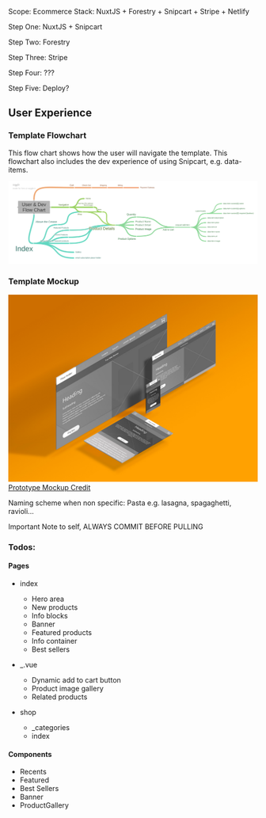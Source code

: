 Scope: Ecommerce
Stack: NuxtJS + Forestry + Snipcart + Stripe + Netlify

Step One: NuxtJS + Snipcart

Step Two: Forestry

Step Three: Stripe

Step Four: ???

Step Five: Deploy?

## User Experience

### Template Flowchart

This flow chart shows how the user will navigate the template. This flowchart also includes the dev experience of using Snipcart, e.g. data-items.

![Flow Chart](/assets/mock-ups/User__Dev_Flow_Chart.png)

### Template Mockup

![Responsive Design Mock Up](/assets/mock-ups/MockUp.jpg)
[Prototype Mockup Credit](https://www.behance.net/gallery/53339171/iScreens-Free-Mock-up)

Naming scheme when non specific: Pasta e.g. lasagna, spagaghetti, ravioli...

Important Note to self, ALWAYS COMMIT BEFORE PULLING

### Todos:

#### Pages

  * index
    * Hero area
    * New products
    * Info blocks
    * Banner
    * Featured products
    * Info container
    * Best sellers

  * _.vue
    * Dynamic add to cart button
    * Product image gallery
    * Related products

  * shop
    * _categories
    * index

#### Components
  * Recents
  * Featured
  * Best Sellers
  * Banner
  * ProductGallery
